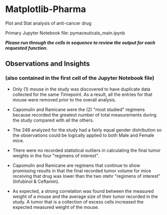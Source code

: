 # Matplotlib-Pharma
Plot and Stat analysis of anti-cancer drug

Primary Jupyter Notebook file: pymaceuticals_main.ipynb

**_Please run through the cells in sequence to review the output for each requested function._**

## Observations and Insights
### (also contained in the first cell of the Jupyter Notebook file)

* Only (1) mouse in the study was discovered to have duplicate data collected for the same Timepoint.  As a result, all the entries for that mouse were removed prior to the overall analysis.

* Capomulin and Ramicane were the (2) "most studied" regimens because recorded the greatest number of total measurements during the study compared with all the others.

* The 248 analyzed for the study had a fairly equal gender distribution so the observations could be logically applied to both Male and Female mice.

* There were no recorded statistical outliers in calculating the final tumor weights in the four "regimens of interest".

* Capomulin and Ramicane are regimens that continue to show promissing results in that the final recorded tumor volume for mice receiving that drug was lower than the two otehr "regimens of interest" (Infubinol & Ceftamin).

* As expected, a strong correlation was found between the measured weight of a mouse and the average size of their tumor recorded in the study.  A tumor that is a collection of excess cells increased the expected measured weight of the mouse.